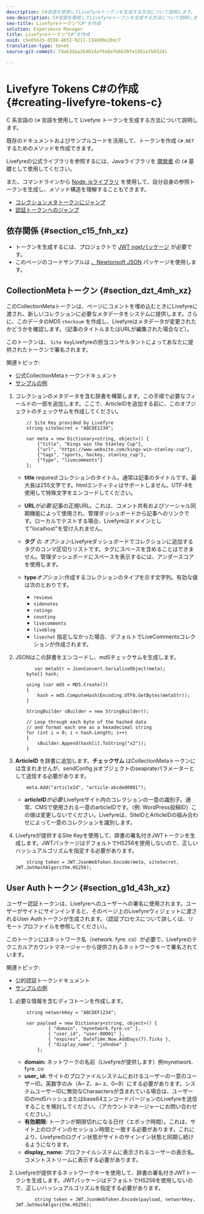 ```yaml
---
description: C#言語を使用してLivefyreトークンを生成する方法について説明します。
seo-description: C#言語を使用してLivefyreトークンを生成する方法について説明します。
seo-title: Livefyreトークン"C#"を作成
solution: Experience Manager
title: Livefyreトークン"C#"を作成
uuid: c5e05625-8550-4b51-9211-134600e20ec7
translation-type: tm+mt
source-git-commit: 74a63daa264014af9a8afb6639fa1561a7b83241

---
```



# Livefyre Tokens C\#の作成 {#creating-livefyre-tokens-c}

C 系言語の ``C#`` 言語を使用して Livefyre トークンを生成する方法について説明します。

既存のドキュメントおよびサンプルコードを活用して、トークンを作成 `C#.NET` するためのメソッドを作成できます。

Livefyreの公式ライブラリを参照するには、Javaライブラリを [開発者](https://github.com/Livefyre/livefyre-java-utils) の `C#` 基礎として使用してください。

また、コマンドラインから [Node. jsライブラリ](https://github.com/Livefyre/livefyre-nodejs-utils) を使用して、自分自身の参照トークンを生成し、メソッド構造を理解することもできます。

* [コレクションメタトークンにジャンプ](https://gist.github.com/gibron/56cb9c7060bf4816c4c5#the-collectionMeta-token)
* [認証トークンへのジャンプ](https://gist.github.com/gibron/56cb9c7060bf4816c4c5#the-auth-token)

## 依存関係 {#section_c15_fnh_xz}

* トークンを生成するには、プロジェクトで [JWT ngetパッケージ](https://www.nuget.org/packages/JWT) が必要です。
* このページのコードサンプルは [、Newtonsoft JSON](https://www.nuget.org/packages/newtonsoft.json/) パッケージを使用します。

## CollectionMetaトークン {#section_dzt_4mh_xz}

このCollectionMetaトークンは、ページにコメントを埋め込むときにLivefyreに渡され、新しいコレクションに必要なメタデータをシステムに提供します。さらに、このデータのMD5 `checksum` を作成し、Livefyreはメタデータが変更されたかどうかを確認します。（記事のタイトルまたはURLが編集された場合など）。

このトークンは、 `Site Key`Livefyreの担当コンサルタントによってあなたに提供されたトークンで署名されます。

関連トピック:

* 公式CollectionMetaトークンドキュメント
* [サンプルの例](https://gist.github.com/pcolombo/dbbea020618c521a2bd5)

1. コレクションのメタデータを含む辞書を構築します。この手順で必要なフィールドの一部を追加します。ここで、ArticleIDを追加する前に、このオブジェクトのチェックサムを作成してください。

   ```
       // Site Key provided by Livefyre 
       string siteSecret = "ABCDE1234"; 
   
       var meta = new Dictionary<string, object>() { 
           {"title", "Kings win the Stanley Cup"}, 
           {"url", "https://www.website.com/kings-win-stanley-cup"}, 
           {"tags", "sports, hockey, stanley_cup"}, 
           {"type", "livecomments"} 
       };
   ```

   * **title** *required*:コレクションのタイトル。通常は記事のタイトルです。最大長は255文字です。htmlエンティティはサポートしません。UTF-8を使用して特殊文字をエンコードしてください。
   * **URL***が必要*:記事の正規URL。これは、コメント共有およびソーシャル同期機能によって使用され、管理ダッシュボードから記事へのリンクです。ローカルでテストする場合、Livefyreはドメインとして"localhost"を受け入れません。
   * **タグ** の *オプション*:Livefyreダッシュボードでコレクションに追加するタグのコンマ区切りリストです。タグにスペースを含めることはできません。管理ダッシュボードにスペースを表示するには、アンダースコアを使用します。
   * **type***オプション*:作成するコレクションのタイプを示す文字列。有効な値は次のとおりです。

      * `reviews`
      * `sidenotes`
      * `ratings`
      * `counting`
      * `livecomments`
      * `liveblog`
      * `livechat`
      指定しなかった場合、デフォルトでLiveCommentsコレクションが作成されます。


1. JSONはこの辞書をエンコードし、md5チェックサムを生成します。

   ```
          var metaStr = JsonConvert.SerializeObject(meta); 
       byte[] hash; 
   
       using (var md5 = MD5.Create()) 
       { 
           hash = md5.ComputeHash(Encoding.UTF8.GetBytes(metaStr)); 
       } 
   
       StringBuilder sBuilder = new StringBuilder(); 
   
       // Loop through each byte of the hashed data  
       // and format each one as a hexadecimal string  
       for (int i = 0; i < hash.Length; i++) 
       { 
           sBuilder.Append(hash[i].ToString("x2")); 
       } 
   ```

1. **ArticleID** を辞書に追加します。**チェックサム** はCollectionMetaトークンには含まれませんが、sendConfig jsオブジェクトのseaprateパラメーターとして送信する必要があります。

   ```
       meta.Add("articleId", "article-abcde00001"); 
   ```

   * **articleID***が必要*:Livefyreサイト内のコレクションの一意の識別子。通常、CMSで使用される一意のarticleIDです。（例: WordPress投稿ID）この値は変更しないでください。Livefyreは、SiteIDとArticleIDの組み合わせによって一意のコレクションを識別します。

1. Livefyreが提供するSite Keyを使用して、辞書の署名付きJWTトークンを生成します。JWTパッケージはデフォルトでHS256を使用しないので、正しいハッシュアルゴリズムを指定する必要があります。

   ```
       string token = JWT.JsonWebToken.Encode(meta, siteSecret, JWT.JwtHashAlgorithm.HS256);
   ```

## User Authトークン {#section_g1d_43h_xz}

ユーザー認証トークンは、Livefyreへのユーザーへの署名に使用されます。ユーザーがサイトにサインインすると、そのページ上のLivefyreウィジェットに渡されるUser Authトークンが生成されます。（認証プロセスについて詳しくは、リモートプロファイルを参照してください）。

このトークンにはネットワーク名（network. fyre. co）が必要で、Livefyreのテクニカルアカウントマネージャーから提供されるネットワークキーで署名されています。

関連トピック:

* 公的認証トークンドキュメント
* [サンプルの例](https://gist.github.com/pcolombo/7d7403172c28734c87e2)

1. 必要な情報を含むディコトーンを作成します。

   ```
       string networkKey = "ABCDEF1234"; 
   
       var payload = new Dictionary<string, object>() {  
               { "domain", "mynetwork.fyre.co" }, 
               { "user_id", "user-00001" }, 
               { "expires", DateTime.Now.AddDays(7).Ticks }, 
               { "display_name", "johndoe" } 
           }; 
   ```

   * **domain:** ネットワークの名前（Livefyreが提供します）例mynetwork. fyre. co
   * **user_ id:** サイトのプロファイルシステムにおけるユーザーの一意のユーザーID。英数字のみ（A~ Z、a~ z、0~9）にする必要があります。システムユーザーIDに無効なCharaactersが含まれている場合は、ユーザーIDのmd5ハッシュまたはbase64エンコードバージョンのLivefyreを送信することを検討してください。（アカウントマネージャーにお問い合わせください。）
   * **有効期限:** トークンが期限切れになる日付（エポック時間）。これは、サイト上のログインのセッション時間と一致する必要があります。これにより、Livefyreのログイン状態がサイトのサインイン状態と同期し続けるようになります。
   * **display_ name:** プロファイルシステムに表示されるユーザーの表示名。コメントストリームに表示する必要があります。

1. Livefyreが提供するネットワークキーを使用して、辞書の署名付きJWTトークンを生成します。JWTパッケージはデフォルトでHS256を使用しないので、正しいハッシュアルゴリズムを指定する必要があります。

   ```
          string token = JWT.JsonWebToken.Encode(payload, networkKey, JWT.JwtHashAlgorithm.HS256);
   ```
